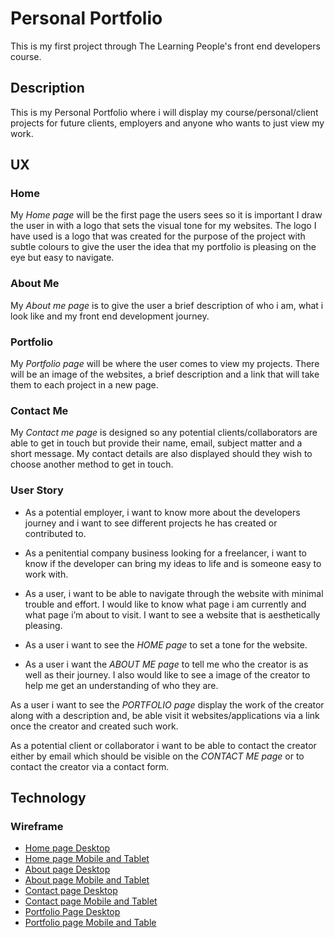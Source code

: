 # Personal Portfolio
This is my first project through The Learning People's front end developers course.
## Description
This is my Personal Portfolio where i will display my course/personal/client projects for future clients, employers and anyone who wants to just view my work.

## UX
### Home
My *Home page* will be the first page the users sees so it is important I draw the user in with a logo that sets the visual tone for my websites. The logo I have used is a logo that was created for the purpose of the project with subtle colours to give the user the idea that my portfolio is pleasing on the eye but easy to navigate.

### About Me
My *About me page* is to give the user a brief description of who i am, what i look like and my front end development journey.

### Portfolio
My *Portfolio page* will be where the user comes to view my projects. There will be an image of the websites, a brief description and a link that will take them to each project in a new page.

### Contact Me
My *Contact me page* is designed so any potential clients/collaborators are able to get in touch but provide their name, email, subject matter and a short message. My contact details are also displayed should they wish to choose another method to get in touch. 

### User Story
- As a potential employer, i want to know more about the developers journey and i want to see different projects he has created or contributed to.  

- As a penitential company business looking for a freelancer, i want to know if the developer can bring my ideas to life and is someone easy to work with. 

- As a user, i want to be able to navigate through the website with minimal trouble and effort. I would like to know what page i am currently and what page i’m about to visit. I want to see a website that is aesthetically pleasing. 

- As a user i want to see the *HOME page* to set a tone for the website. 

- As a user i want the *ABOUT ME page* to tell me who the creator is as well as their journey. I also would like to see a image of the creator to help me get an understanding of who they are. 

As a user i want to see the *PORTFOLIO page* display the work of the creator along with a description and, be able visit it websites/applications via a link once the creator and created such work. 

As a potential client or collaborator i want to be able to contact the creator either by email which should be visible on the  *CONTACT ME page* or to contact the creator via a contact form. 
 
## Technology     

### Wireframe

- [Home page Desktop](https://github.com/Mikhail2786/personal-portfolio/blob/master/wireframes/home-page-desktop.png)
- [Home page Mobile and Tablet](https://github.com/Mikhail2786/personal-portfolio/blob/master/wireframes/home-page-mobile-and-tablet.png)
- [About page Desktop](https://github.com/Mikhail2786/personal-portfolio/blob/master/wireframes/about-page-desktop.png)
- [About page Mobile and Tablet](https://github.com/Mikhail2786/personal-portfolio/blob/master/wireframes/about-page-mobile-and-tablet%20Mobile.png)
- [Contact page Desktop](https://github.com/Mikhail2786/personal-portfolio/blob/master/wireframes/contact-page-desktop.png)
- [Contact page Mobile and Tablet](https://github.com/Mikhail2786/personal-portfolio/blob/master/wireframes/contact-page-mobile-and-tablet.png)
- [Portfolio Page Desktop](https://github.com/Mikhail2786/personal-portfolio/blob/master/wireframes/portfolio-page-desktop.png)
- [Portfolio page Mobile and Table](https://github.com/Mikhail2786/personal-portfolio/blob/master/wireframes/portfolio-page-mobile-and-tabletpng.png)